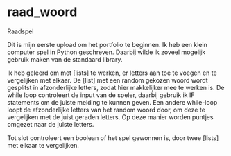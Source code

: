 # raad_woord
Raadspel

Dit is mijn eerste upload om het portfolio te beginnen.
Ik heb een klein computer spel in Python geschreven. Daarbij wilde ik zoveel mogelijk
gebruik maken van de standaard library.

Ik heb geleerd om met [lists] te werken, er letters aan toe te voegen en te vergelijken met elkaar.
De [list] met een random gekozen woord wordt gesplitst in afzonderlijke letters, zodat hier makkelijker
mee te werken is.
De while loop controleert de input van de speler, daarbij gebruik ik IF statements om de juiste melding te
kunnen geven.
Een andere while-loop loopt de afzonderlijke letters van het random woord door, om deze te vergelijken met
de juist geraden letters. Op deze manier worden puntjes omgezet naar de juiste letters.

Tot slot controleert een boolean of het spel gewonnen is, door twee [lists] met elkaar te vergelijken.
